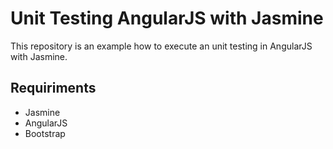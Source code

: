 # Unit Testing AngularJS with Jasmine

This repository is an example how to execute an unit testing in AngularJS with Jasmine.

## Requiriments

*	Jasmine
*	AngularJS
* 	Bootstrap